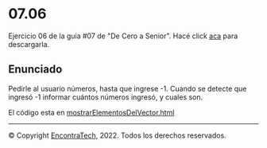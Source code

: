 # 07.06

Ejercicio 06 de la guia #07 de "De Cero a Senior". Hacé click [aca](https://guias.encontratech.com.ar) para descargarla.

## Enunciado

Pedirle al usuario números, hasta que ingrese -1. Cuando se detecte que ingresó -1 informar cuántos números ingresó, y cuales son. 

El código esta en  [mostrarElementosDelVector.html](./mostrarElementosDelVector.html)

***
© Copyright [EncontraTech](https://www.encontraTech.com.ar), 2022. Todos los derechos reservados.